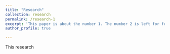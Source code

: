 ```yaml
---
title: "Research"
collection: research
permalink: /research-1
excerpt: 'This paper is about the number 1. The number 2 is left for future work.'
author_profile: true

---
```

This research
